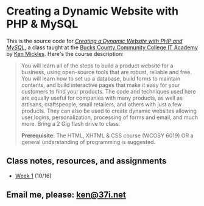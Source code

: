 # Creating a Dynamic Website with PHP & MySQL

This is the source code for *[Creating a Dynamic Website with PHP and MySQL](http://www.bucks.edu/academics/cwd/it-academy/it-intro-courses/html-xtml-css/#dynamicst-phpmysql)*, a class taught at the [Bucks County Community College IT Academy](http://www.bucks.edu/academics/cwd/it-academy/) by [Ken Mickles](http://kenmickles.com). Here's the course description:

> You will learn all of the steps to build a product website for a business, using open-source tools that are robust, reliable and free. You will learn how to set up a database, build forms to maintain contents, and build interactive pages that make it easy for your customers to find your products. The code and techniques used here are equally useful for companies with many products, as well as artisans, craftspeople, small retailers, and others with just a few products. They can also be used to create dynamic websites allowing user logins, personalization, processing of forms and email, and much more. Bring a 2 Gig flash drive to class.
>
> **Prerequisite:** The HTML, XHTML & CSS course (WCOSY 6019) OR a general understanding of programming is suggested. 

## Class notes, resources, and assignments

* [Week 1](https://github.com/bucksphp/bucksphp/wiki/Week-1) (10/16)

## Email me, please: ken@37i.net